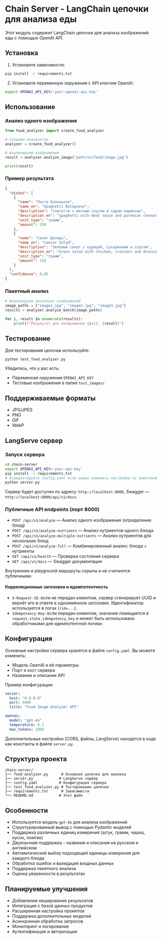# Chain Server - LangChain цепочки для анализа еды

Этот модуль содержит LangChain цепочки для анализа изображений еды с помощью OpenAI API.

## Установка

1. Установите зависимости:
```bash
pip install -r requirements.txt
```

2. Установите переменную окружения с API ключом OpenAI:
```bash
export OPENAI_API_KEY='your-openai-api-key'
```

## Использование

### Анализ одного изображения

```python
from food_analyzer import create_food_analyzer

# Создаем анализатор
analyzer = create_food_analyzer()

# Анализируем изображение
result = analyzer.analyze_image("path/to/food/image.jpg")

print(result)
```

### Пример результата

```json
{
  "dishes": [
    {
      "name": "Паста Болоньезе",
      "name_en": "Spaghetti Bolognese",
      "description": "Спагетти с мясным соусом и сыром пармезан",
      "description_en": "Spaghetti with meat sauce and parmesan cheese",
      "unit_type": "грамм",
      "amount": 350
    },
    {
      "name": "Салат Цезарь",
      "name_en": "Caesar Salad",
      "description": "Зеленый салат с курицей, сухариками и соусом",
      "description_en": "Green salad with chicken, croutons and dressing",
      "unit_type": "грамм",
      "amount": 150
    }
  ],
  "confidence": 0.85
}
```

### Пакетный анализ

```python
# Анализируем несколько изображений
image_paths = ["image1.jpg", "image2.jpg", "image3.jpg"]
results = analyzer.analyze_batch(image_paths)

for i, result in enumerate(results):
    print(f"Результат для изображения {i+1}: {result}")
```

## Тестирование

Для тестирования цепочки используйте:

```bash
python test_food_analyzer.py
```

Убедитесь, что у вас есть:
- Переменная окружения `OPENAI_API_KEY`
- Тестовые изображения в папке `test_images/`

## Поддерживаемые форматы

- JPG/JPEG
- PNG
- GIF
- WebP

## LangServe сервер

### Запуск сервера

```bash
cd chain-server
export OPENAI_API_KEY='your-api-key'
pip install -r requirements.txt
# Отредактируйте config.yaml если нужно изменить настройки по умолчанию
python server.py
```

Сервер будет доступен по адресу: `http://localhost:8000`, Swagger — `http://localhost:8000/api/v1/docs`.

### Публичные API endpoints (порт 8000)

- `POST /api/v1/analyze` — Анализ одного изображения (определение блюд)
- `POST /api/v1/analyze-nutrients` — Анализ нутриентов одного блюда
- `POST /api/v1/analyze-multiple-nutrients` — Анализ нутриентов для нескольких блюд
- `POST /api/v1/analyze-full` — Комбинированный анализ: блюда + нутриенты
- `GET /api/v1/health` — Проверка состояния сервера
- `GET /api/v1/docs` — Swagger документация

Внутренние и playground-маршруты скрыты и не считаются публичными.

#### Корреляционные заголовки и идемпотентность
- `X-Request-ID`: если не передан клиентом, сервер сгенерирует UUID и вернёт его в ответе в одноимённом заголовке. Идентификатор используется в логах (`rid=...`).
- `Idempotency-Key`: если передан клиентом, значение помещается в `request.state.idempotency_key` и может быть использовано обработчиками для идемпотентной логики.

## Конфигурация

Основные настройки сервера хранятся в файле `config.yaml`. Вы можете изменить:

- Модель OpenAI и её параметры
- Порт и хост сервера
- Название и описание API

Пример конфигурации:
```yaml
server:
  host: "0.0.0.0"
  port: 8000
  title: "Food Image Analyzer API"

openai:
  model: "gpt-4o"
  temperature: 0.1
  max_tokens: 1000
```

Дополнительные настройки (CORS, файлы, LangServe) находятся в коде как константы в файле `server.py`.

## Структура проекта

```
chain-server/
├── food_analyzer.py      # Основная цепочка для анализа
├── server.py            # LangServe сервер
├── config.yaml          # Конфигурация сервера
├── test_food_analyzer.py # Тестирование цепочки
├── requirements.txt      # Зависимости
└── README.md            # Этот файл
```

## Особенности

- Используется модель `gpt-4o` для анализа изображений
- Структурированный вывод с помощью Pydantic моделей
- Поддержка различных единиц измерения (штук, грамм, чашка, кусок, ломтик)
- Двуязычная поддержка - названия и описания на русском и английском
- Автоматический выбор подходящей единицы измерения для каждого блюда
- Обработка ошибок и валидация входных данных
- Поддержка пакетного анализа
- Оценка уверенности в результатах

## Планируемые улучшения

- Добавление кеширования результатов
- Интеграция с базой данных продуктов
- Расширенная настройка промптов
- Поддержка дополнительных моделей
- Асинхронная обработка запросов
- Мониторинг и логирование
- Аутентификация и авторизация